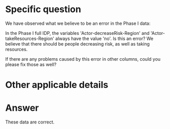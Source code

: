 # Specific question #
We have observed what we believe to be an error in the Phase I data:

In the Phase I full IDP, the variables 'Actor-decreaseRisk-Region' and 'Actor-takeResources-Region' always have the value 'no'. Is this an error? We believe that there should be people decreasing risk, as well as taking resources.

If there are any problems caused by this error in other columns, could you please fix those as well?


# Other applicable details #

# Answer # 

These data are correct.
